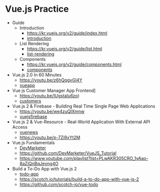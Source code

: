 # Vue.js Practice

- Guide
  - Introduction
    - https://kr.vuejs.org/v2/guide/index.html
    - [introduction](guide/introduction)
  - List Rendering
    - https://kr.vuejs.org/v2/guide/list.html
    - [list-rendering](guide/list-rendering)
  - Components
    - https://kr.vuejs.org/v2/guide/components.html
    - [components](guide/components)
- Vue.js 2.0 In 60 Minutes
  - https://youtu.be/z6hQqgvGI4Y
  - [vueapp](vueapp)
- Vue js Customer Manager App Frontend]
  - https://youtu.be/IUgstalu6zo)
  - [customers](customers)
- Vue.js 2 & Firebase - Building Real Time Single Page Web Applications
  - https://youtu.be/we4zuQIXmnw
  - [vuejsfirebase](vuejsfirebase)
- Vue.js 2 & Vue-Resource - Real-World Application With External API Access
  - [vuenews](vuenews)
  - https://youtu.be/p-7Zi9xYt2M
- Vue.js Fundamentals
  - [DevMarketer](DevMarketer)
  - https://github.com/DevMarketer/VueJS_Tutorial
  - https://www.youtube.com/playlist?list=PLwAKR305CRO_1yAao-8aZiQnBqJeyng4O
- Build a To-Do App with Vue.js 2
  - [todo-app](todo-app)
  - https://scotch.io/tutorials/build-a-to-do-app-with-vue-js-2  
  - https://github.com/scotch-io/vue-todo
